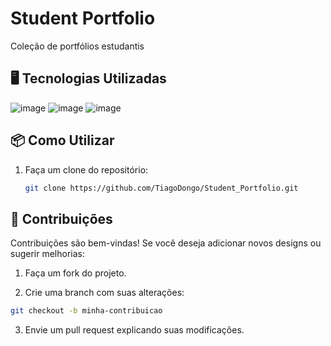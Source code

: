 # Student Portfolio

Coleção de portfólios estudantis

## 🖥️ Tecnologias Utilizadas
![image](https://img.shields.io/badge/JavaScript-323330?style=for-the-badge&logo=javascript&logoColor=F7DF1E) 
![image](https://img.shields.io/badge/CSS3-1572B6?style=for-the-badge&logo=css3&logoColor=white)
![image](https://img.shields.io/badge/HTML5-E34F26?style=for-the-badge&logo=html5&logoColor=white)

## 📦 Como Utilizar

1. Faça um clone do repositório:  
   ```bash
   git clone https://github.com/TiagoDongo/Student_Portfolio.git

## 🤝 Contribuições
Contribuições são bem-vindas! Se você deseja adicionar novos designs ou sugerir melhorias:

1. Faça um fork do projeto.

2. Crie uma branch com suas alterações:
```bash
git checkout -b minha-contribuicao
```
3. Envie um pull request explicando suas modificações.